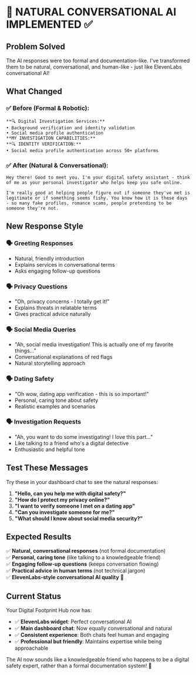 # 🎯 NATURAL CONVERSATIONAL AI IMPLEMENTED ✅

## Problem Solved
The AI responses were too formal and documentation-like. I've transformed them to be natural, conversational, and human-like - just like ElevenLabs conversational AI!

## What Changed

### ✅ Before (Formal & Robotic):
```
**🔍 Digital Investigation Services:**
• Background verification and identity validation
• Social media profile authentication
**MY INVESTIGATION CAPABILITIES:**
**🔍 IDENTITY VERIFICATION:**
• Social media profile authentication across 50+ platforms
```

### ✅ After (Natural & Conversational):
```
Hey there! Good to meet you. I'm your digital safety assistant - think of me as your personal investigator who helps keep you safe online.

I'm really good at helping people figure out if someone they've met is legitimate or if something seems fishy. You know how it is these days - so many fake profiles, romance scams, people pretending to be someone they're not.
```

## New Response Style

### 🗣️ **Greeting Responses**
- Natural, friendly introduction
- Explains services in conversational terms
- Asks engaging follow-up questions

### 🗣️ **Privacy Questions**
- "Oh, privacy concerns - I totally get it!"
- Explains threats in relatable terms
- Gives practical advice naturally

### 🗣️ **Social Media Queries**
- "Ah, social media investigation! This is actually one of my favorite things..."
- Conversational explanations of red flags
- Natural storytelling approach

### 🗣️ **Dating Safety**
- "Oh wow, dating app verification - this is so important!"
- Personal, caring tone about safety
- Realistic examples and scenarios

### 🗣️ **Investigation Requests**
- "Ah, you want to do some investigating! I love this part..."
- Like talking to a friend who's a digital detective
- Enthusiastic and helpful tone

## Test These Messages

Try these in your dashboard chat to see the natural responses:

1. **"Hello, can you help me with digital safety?"**
2. **"How do I protect my privacy online?"**
3. **"I want to verify someone I met on a dating app"**
4. **"Can you investigate someone for me?"**
5. **"What should I know about social media security?"**

## Expected Results

✅ **Natural, conversational responses** (not formal documentation)  
✅ **Personal, caring tone** (like talking to a knowledgeable friend)  
✅ **Engaging follow-up questions** (keeps conversation flowing)  
✅ **Practical advice in human terms** (not technical jargon)  
✅ **ElevenLabs-style conversational AI quality** 🎯

## Current Status

Your Digital Footprint Hub now has:
- ✅ **ElevenLabs widget**: Perfect conversational AI
- ✅ **Main dashboard chat**: Now equally conversational and natural
- ✅ **Consistent experience**: Both chats feel human and engaging
- ✅ **Professional but friendly**: Maintains expertise while being approachable

The AI now sounds like a knowledgeable friend who happens to be a digital safety expert, rather than a formal documentation system! 🎉
